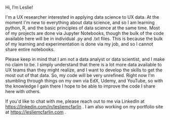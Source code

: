 Hi, I’m Leslie!

I'm a UX researcher interested in applying data science to UX data. At the moment I'm new to everything about data science, and so I am learning python, R, and the basic principles of data science at the same time. Most of my projects are done via Jupyter Notebooks, though the bulk of the code available here will be in individual .py and .txt files. This is because the bulk of my learning and experimentation is done via my job, and so I cannot share entire notebooks.

Please keep in mind that I am not a data analyst or data scientist, and I make no claim to be. I simply understand that there is a lot more data available to UX teams than they might realize, and I want to develop the skills to get the most out of that data. So, my code will be very unrefined. Right now I'm stumbling through things on my own via EdX, Udemy, and YouTube, so with the knowledge I gain there I hope to be able to improve the code I share here with others.

If you'd like to chat with me, please reach out to me via LinkedIn at https://linkedin.com/in/lesliemcfarlin . I am also working on my portfolio site at https://lesliemcfarlin.com .

<!---
lammypi/lammypi is a ✨ special ✨ repository because its `README.md` (this file) appears on your GitHub profile.
You can click the Preview link to take a look at your changes.
--->
